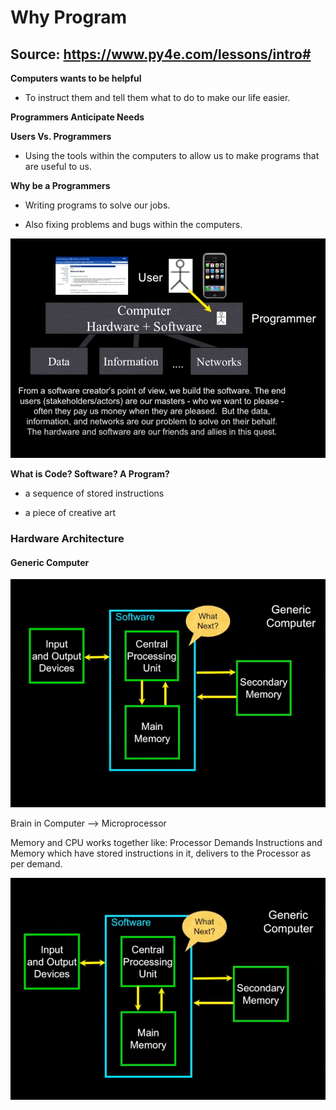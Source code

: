 # Why Program

## Source: https://www.py4e.com/lessons/intro#

**Computers wants to be helpful**

- To instruct them and tell them what to do to make our life easier.

**Programmers Anticipate Needs**

**Users Vs. Programmers**

- Using the tools within the computers to allow us to make programs that are useful to us.

**Why be a Programmers**

- Writing programs to solve our jobs.

- Also fixing problems and bugs within the computers.

![img01](imgs/img01.png)

**What is Code? Software? A Program?**

- a sequence of stored instructions

- a piece of creative art

### Hardware Architecture

#### Generic Computer

![img02](imgs/img02.png)

Brain in Computer --> Microprocessor

Memory and CPU works together like: Processor Demands Instructions and Memory which have stored instructions in it, delivers to the Processor as per demand.

![img03](imgs/img03.png)



